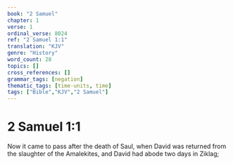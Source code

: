 ```yaml
---
book: "2 Samuel"
chapter: 1
verse: 1
ordinal_verse: 8024
ref: "2 Samuel 1:1"
translation: "KJV"
genre: "History"
word_count: 28
topics: []
cross_references: []
grammar_tags: [negation]
thematic_tags: [time-units, time]
tags: ["Bible","KJV","2 Samuel"]
---
```


# 2 Samuel 1:1

Now it came to pass after the death of Saul, when David was returned from the slaughter of the Amalekites, and David had abode two days in Ziklag;
